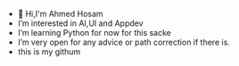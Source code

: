 - 👋 Hi,I'm Ahmed Hosam
- I’m interested in AI,UI and Appdev
- I’m learning Python for now for this sacke
- I’m very open for any advice or path correction if there is.
- this is my githum

<!---
Ahmeds-github/Ahmeds-github is a ✨ special ✨ repository because its `README.md` (this file) appears on your GitHub profile.
You can click the Preview link to take a look at your changes.
--->
